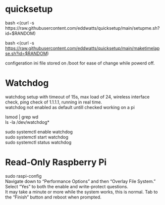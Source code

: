 <h1>quicksetup</h1>
bash <(curl -s https://raw.githubusercontent.com/eddwatts/quicksetup/main/setupme.sh?id=$RANDOM)

bash <(curl -s https://raw.githubusercontent.com/eddwatts/quicksetup/main/maketimelapse.sh?id=$RANDOM)

configeration ini file stored on /boot for ease of change while powerd off.

<h1>Watchdog</h1>
watchdog setup with timeout of 15s, max load of 24, wireless interface check, ping check of 1.1.1.1, running in real time.<br>
watchdog not enabled as default untill checked working on a pi

lsmod | grep wd<br>
ls -la /dev/watchdog*

sudo systemctl enable watchdog<br>
sudo systemctl start watchdog<br>
sudo systemctl status watchdog<br>

<h1>Read-Only Raspberry Pi</h1>

sudo raspi-config<br>
Navigate down to “Performance Options” and then “Overlay File System.” Select “Yes” to both the enable and write-protect questions.<br>
It may take a minute or more while the system works, this is normal. Tab to the “Finish” button and reboot when prompted.<br>
